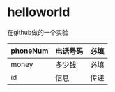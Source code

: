# helloworld

在github做的一个实验

| phoneNum | 电话号码 | 必填 |
| :--- | :--- | :--- |
| money | 多少钱 | 必填 |
| id | 信息 | 传递 |




